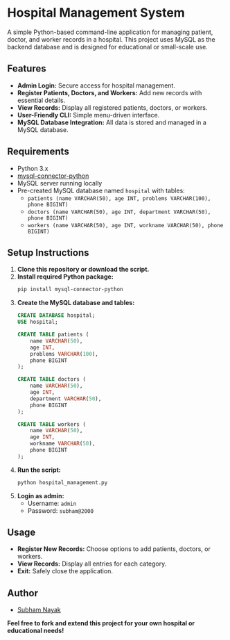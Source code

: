 # Hospital Management System

A simple Python-based command-line application for managing patient, doctor, and worker records in a hospital. This project uses MySQL as the backend database and is designed for educational or small-scale use.

## Features

- **Admin Login:** Secure access for hospital management.
- **Register Patients, Doctors, and Workers:** Add new records with essential details.
- **View Records:** Display all registered patients, doctors, or workers.
- **User-Friendly CLI:** Simple menu-driven interface.
- **MySQL Database Integration:** All data is stored and managed in a MySQL database.

## Requirements

- Python 3.x
- [mysql-connector-python](https://pypi.org/project/mysql-connector-python/)
- MySQL server running locally
- Pre-created MySQL database named `hospital` with tables:
    - `patients (name VARCHAR(50), age INT, problems VARCHAR(100), phone BIGINT)`
    - `doctors (name VARCHAR(50), age INT, department VARCHAR(50), phone BIGINT)`
    - `workers (name VARCHAR(50), age INT, workname VARCHAR(50), phone BIGINT)`

## Setup Instructions

1. **Clone this repository or download the script.**
2. **Install required Python package:**
    ```bash
    pip install mysql-connector-python
    ```
3. **Create the MySQL database and tables:**
    ```sql
    CREATE DATABASE hospital;
    USE hospital;

    CREATE TABLE patients (
        name VARCHAR(50),
        age INT,
        problems VARCHAR(100),
        phone BIGINT
    );

    CREATE TABLE doctors (
        name VARCHAR(50),
        age INT,
        department VARCHAR(50),
        phone BIGINT
    );

    CREATE TABLE workers (
        name VARCHAR(50),
        age INT,
        workname VARCHAR(50),
        phone BIGINT
    );
    ```
4. **Run the script:**
    ```bash
    python hospital_management.py
    ```
5. **Login as admin:**
    - Username: `admin`
    - Password: `subham@2000`

## Usage

- **Register New Records:** Choose options to add patients, doctors, or workers.
- **View Records:** Display all entries for each category.
- **Exit:** Safely close the application.


## Author

- [Subham Nayak](https://github.com/Subham73-cmd)


**Feel free to fork and extend this project for your own hospital or educational needs!**

